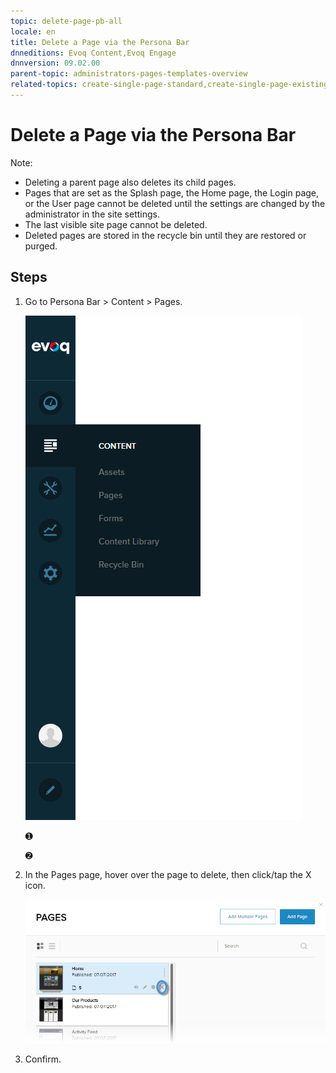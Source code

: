 ```yaml
---
topic: delete-page-pb-all
locale: en
title: Delete a Page via the Persona Bar
dnneditions: Evoq Content,Evoq Engage
dnnversion: 09.02.00
parent-topic: administrators-pages-templates-overview
related-topics: create-single-page-standard,create-single-page-existing,create-single-page-url,create-single-page-file,create-multiple-pages-pb-all,configure-page-standard,configure-page-existing,configure-page-url,configure-page-file,copy-page-pb-all,edit-page-pb-all,view-hidden-page-pb-all,restore-deleted-pages,purge-deleted-pages,copy-permissions-to-child-pages-pb-all
---
```


# Delete a Page via the Persona Bar

Note:

*   Deleting a parent page also deletes its child pages.
*   Pages that are set as the Splash page, the Home page, the Login page, or the User page cannot be deleted until the settings are changed by the administrator in the site settings.
*   The last visible site page cannot be deleted.
*   Deleted pages are stored in the recycle bin until they are restored or purged.

## Steps

1.  Go to Persona Bar \> Content \> Pages.
    
    ![Persona Bar > Content > Pages](img/scr-pbar-host-Content-E91.png)
    
    ➊
    
    ➋
    
2.  In the Pages page, hover over the page to delete, then click/tap the X icon.
    
      
    
    ![Pages > Delete](img/scr-pb-Pages-Delete-E91.png)
    
      
    
3.  Confirm.